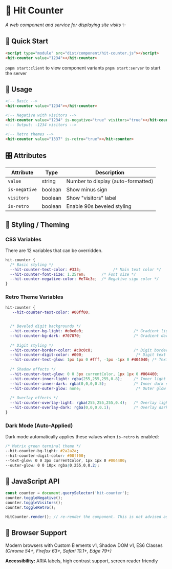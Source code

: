 # 🦔 Hit Counter

*A web component and service for displaying site visits* ✨

## 🚀 Quick Start

```html
<script type="module" src="dist/component/hit-counter.js"></script>
<hit-counter value="1234"></hit-counter>
```

`pnpm start:client` to view component variants
`pnpm start:server` to start the server

## 📖 Usage

```html
<!-- Basic -->
<hit-counter value="1234"></hit-counter>

<!-- Negative with visitors -->
<hit-counter value="1234" is-negative="true" visitors="true"></hit-counter>
<!-- Output: -1234 visitors -->

<!-- Retro themes -->
<hit-counter value="1337" is-retro="true"></hit-counter>
```

## 🎛️ Attributes

| Attribute     | Type    | Description |
|---------------|---------|-------------|
| `value`       | string  | Number to display (auto-formatted) |
| `is-negative` | boolean | Show minus sign |
| `visitors`    | boolean | Show "visitors" label |
| `is-retro`    | boolean | Enable 90s beveled styling |

## 🎨 Styling / Theming

### CSS Variables

There are 12 variables that can be overridden.

```css
hit-counter {
  /* Basic styling */
  --hit-counter-text-color: #333;              /* Main text color */
  --hit-counter-font-size: 1.25rem;       /* Font size */
  --hit-counter-negative-color: #e74c3c;  /* Negative sign color */
}
```

### Retro Theme Variables
```css
hit-counter {
   --hit-counter-text-color: #00ff00;


  /* Beveled digit backgrounds */
  --hit-counter-bg-light: #e0e0e0;                      /* Gradient light */
  --hit-counter-bg-dark: #707070;                       /* Gradient dark */
  
  /* Digit styling */
  --hit-counter-border-color: #c0c0c0;                  /* Digit border */
  --hit-counter-digit-color: #000;                       /* Digit text */
  --hit-counter-text-glow: 1px 1px 0 #fff, -1px -1px 0 #404040; /* Text shadow */
  
  /* Shadow effects */
  --hit-counter-text-glow: 0 0 3px currentColor, 1px 1px 0 #004400;
  --hit-counter-inner-light: rgba(255,255,255,0.8);     /* Inner light shadow */
  --hit-counter-inner-dark: rgba(0,0,0,0.5);            /* Inner dark shadow */
  --hit-counter-outer-glow: none;                        /* Outer glow effect */
  
  /* Overlay effects */
  --hit-counter-overlay-light: rgba(255,255,255,0.4);   /* Overlay light */
  --hit-counter-overlay-dark: rgba(0,0,0,0.1);          /* Overlay dark */
}
```

### Dark Mode (Auto-Applied)
Dark mode automatically applies these values when `is-retro` is enabled:
```css
/* Matrix green terminal theme */
--hit-counter-bg-light: #2a2a2a;
--hit-counter-digit-color: #00ff00;
--text-glow: 0 0 3px currentColor, 1px 1px 0 #004400;
--outer-glow: 0 0 10px rgba(0,255,0,0.2);
```

## 🔧 JavaScript API

```javascript
const counter = document.querySelector('hit-counter');
counter.toggleNegative();
counter.toggleVisitors();
counter.toggleRetro();

HitCounter.render(); // re-render the component. This is not advised as it can cause performance issues

```

## 🌟 Browser Support

Modern browsers with Custom Elements v1, Shadow DOM v1, ES6 Classes  
*(Chrome 54+, Firefox 63+, Safari 10.1+, Edge 79+)*

**Accessibility:** ARIA labels, high contrast support, screen reader friendly
